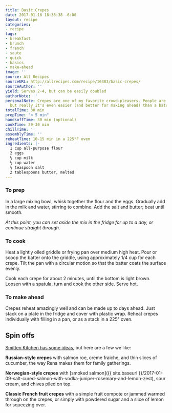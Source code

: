 ```yaml
---
title: Basic Crepes
date: 2017-01-16 18:38:38 -6:00
layout: recipe
categories:
- recipe
tags:
- breakfast
- brunch
- french
- saute
- quick
- basics
- make-ahead
image: ''
source: All Recipes
sourceURL: http://allrecipes.com/recipe/16383/basic-crepes/
sourceAuthor: ''
yield: Serves 2-4, but can be easily doubled
authorNote: ''
personalNote: Crepes are one of my favorite crowd-pleasers. People are always impressed,
  but really it's even easier (and better for making ahead) than a batch of pancakes.
totalTime: 30 min
prepTime: "< 5 min"
handsoffTime: 30 min (optional)
cookTime: 20-30 min
chillTime: ''
assemblyTime: ''
reheatTime: 10-15 min in a 225°F oven
ingredients: |-
  1 cup all-purpose flour
  2 eggs
  ½ cup milk
  ½ cup water
  ¼ teaspoon salt
  2 tablespoons butter, melted
---
```


### To prep

In a large mixing bowl, whisk together the flour and the eggs. Gradually add in the milk and water, stirring to combine. Add the salt and butter; beat until smooth.

*At this point, you can set aside the mix in the fridge for up to a day, or continue straight through.*

### To cook

Heat a lightly oiled griddle or frying pan over medium high heat. Pour or scoop the batter onto the griddle, using approximately 1/4 cup for each crepe. Tilt the pan with a circular motion so that the batter coats the surface evenly.

Cook each crepe for about 2 minutes, until the bottom is light brown. Loosen with a spatula, turn and cook the other side. Serve hot.

### To make ahead

Crepes reheat amazingly well and can be made up to days ahead. Just stack on a plate in the fridge and cover with plastic wrap. Reheat crepes individually with filling in a pan, or as a stack in a 225° oven.

## Spin offs

[Smitten Kitchen has some ideas](https://smittenkitchen.com/?s=crepes), but here are a few we like:

**Russian-style crepes** with salmon roe, creme fraiche, and thin slices of cucumber, the way Rena makes them for family gatherings.

**Norwegian-style crepes** with [smoked salmon]({{ site.baseurl }}/2017-01-09-salt-cured-salmon-with-vodka-juniper-rosemary-and-lemon-zest), sour cream, and chives piled on top.

**Classic French fruit crepes** with a simple fruit compote or jammed warmed through on the crepes, or simply with powdered sugar and a slice of lemon for squeezing over.
